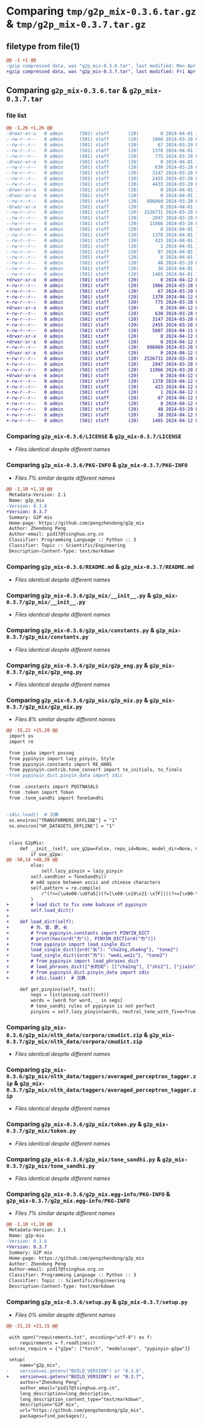 # Comparing `tmp/g2p_mix-0.3.6.tar.gz` & `tmp/g2p_mix-0.3.7.tar.gz`

## filetype from file(1)

```diff
@@ -1 +1 @@
-gzip compressed data, was "g2p_mix-0.3.6.tar", last modified: Mon Apr  1 12:42:37 2024, max compression
+gzip compressed data, was "g2p_mix-0.3.7.tar", last modified: Fri Apr 12 06:55:30 2024, max compression
```

## Comparing `g2p_mix-0.3.6.tar` & `g2p_mix-0.3.7.tar`

### file list

```diff
@@ -1,26 +1,26 @@
-drwxr-xr-x   0 admin      (501) staff       (20)        0 2024-04-01 12:42:37.872111 g2p_mix-0.3.6/
--rw-r--r--   0 admin      (501) staff       (20)     1066 2024-03-28 03:45:18.000000 g2p_mix-0.3.6/LICENSE
--rw-r--r--   0 admin      (501) staff       (20)       67 2024-03-29 02:45:49.000000 g2p_mix-0.3.6/MANIFEST.in
--rw-r--r--   0 admin      (501) staff       (20)     1378 2024-04-01 12:42:37.871883 g2p_mix-0.3.6/PKG-INFO
--rw-r--r--   0 admin      (501) staff       (20)      775 2024-03-28 03:45:18.000000 g2p_mix-0.3.6/README.md
-drwxr-xr-x   0 admin      (501) staff       (20)        0 2024-04-01 12:42:37.866469 g2p_mix-0.3.6/g2p_mix/
--rw-r--r--   0 admin      (501) staff       (20)      630 2024-03-28 03:45:18.000000 g2p_mix-0.3.6/g2p_mix/__init__.py
--rw-r--r--   0 admin      (501) staff       (20)     3147 2024-03-28 03:45:18.000000 g2p_mix-0.3.6/g2p_mix/constants.py
--rw-r--r--   0 admin      (501) staff       (20)     2455 2024-03-28 03:45:18.000000 g2p_mix-0.3.6/g2p_mix/g2p_eng.py
--rw-r--r--   0 admin      (501) staff       (20)     4433 2024-03-29 02:00:07.000000 g2p_mix-0.3.6/g2p_mix/g2p_mix.py
-drwxr-xr-x   0 admin      (501) staff       (20)        0 2024-04-01 12:42:37.864655 g2p_mix-0.3.6/g2p_mix/nltk_data/
-drwxr-xr-x   0 admin      (501) staff       (20)        0 2024-04-01 12:42:37.867545 g2p_mix-0.3.6/g2p_mix/nltk_data/corpora/
--rw-r--r--   0 admin      (501) staff       (20)   896069 2024-03-28 03:45:18.000000 g2p_mix-0.3.6/g2p_mix/nltk_data/corpora/cmudict.zip
-drwxr-xr-x   0 admin      (501) staff       (20)        0 2024-04-01 12:42:37.868854 g2p_mix-0.3.6/g2p_mix/nltk_data/taggers/
--rw-r--r--   0 admin      (501) staff       (20)  2526731 2024-03-28 03:45:18.000000 g2p_mix-0.3.6/g2p_mix/nltk_data/taggers/averaged_perceptron_tagger.zip
--rw-r--r--   0 admin      (501) staff       (20)     2047 2024-03-28 03:45:18.000000 g2p_mix-0.3.6/g2p_mix/token.py
--rw-r--r--   0 admin      (501) staff       (20)    11066 2024-03-28 03:45:18.000000 g2p_mix-0.3.6/g2p_mix/tone_sandhi.py
-drwxr-xr-x   0 admin      (501) staff       (20)        0 2024-04-01 12:42:37.867389 g2p_mix-0.3.6/g2p_mix.egg-info/
--rw-r--r--   0 admin      (501) staff       (20)     1378 2024-04-01 12:42:37.000000 g2p_mix-0.3.6/g2p_mix.egg-info/PKG-INFO
--rw-r--r--   0 admin      (501) staff       (20)      423 2024-04-01 12:42:37.000000 g2p_mix-0.3.6/g2p_mix.egg-info/SOURCES.txt
--rw-r--r--   0 admin      (501) staff       (20)        1 2024-04-01 12:42:37.000000 g2p_mix-0.3.6/g2p_mix.egg-info/dependency_links.txt
--rw-r--r--   0 admin      (501) staff       (20)       87 2024-04-01 12:42:37.000000 g2p_mix-0.3.6/g2p_mix.egg-info/requires.txt
--rw-r--r--   0 admin      (501) staff       (20)        8 2024-04-01 12:42:37.000000 g2p_mix-0.3.6/g2p_mix.egg-info/top_level.txt
--rw-r--r--   0 admin      (501) staff       (20)       48 2024-03-29 02:28:25.000000 g2p_mix-0.3.6/requirements.txt
--rw-r--r--   0 admin      (501) staff       (20)       38 2024-04-01 12:42:37.872156 g2p_mix-0.3.6/setup.cfg
--rw-r--r--   0 admin      (501) staff       (20)     1465 2024-04-01 12:42:25.000000 g2p_mix-0.3.6/setup.py
+drwxr-xr-x   0 admin      (501) staff       (20)        0 2024-04-12 06:55:30.742450 g2p_mix-0.3.7/
+-rw-r--r--   0 admin      (501) staff       (20)     1066 2024-03-28 03:45:18.000000 g2p_mix-0.3.7/LICENSE
+-rw-r--r--   0 admin      (501) staff       (20)       67 2024-03-29 02:45:49.000000 g2p_mix-0.3.7/MANIFEST.in
+-rw-r--r--   0 admin      (501) staff       (20)     1378 2024-04-12 06:55:30.742147 g2p_mix-0.3.7/PKG-INFO
+-rw-r--r--   0 admin      (501) staff       (20)      775 2024-03-28 03:45:18.000000 g2p_mix-0.3.7/README.md
+drwxr-xr-x   0 admin      (501) staff       (20)        0 2024-04-12 06:55:30.735205 g2p_mix-0.3.7/g2p_mix/
+-rw-r--r--   0 admin      (501) staff       (20)      630 2024-03-28 03:45:18.000000 g2p_mix-0.3.7/g2p_mix/__init__.py
+-rw-r--r--   0 admin      (501) staff       (20)     3147 2024-03-28 03:45:18.000000 g2p_mix-0.3.7/g2p_mix/constants.py
+-rw-r--r--   0 admin      (501) staff       (20)     2455 2024-03-28 03:45:18.000000 g2p_mix-0.3.7/g2p_mix/g2p_eng.py
+-rw-r--r--   0 admin      (501) staff       (20)     5007 2024-04-11 03:50:24.000000 g2p_mix-0.3.7/g2p_mix/g2p_mix.py
+drwxr-xr-x   0 admin      (501) staff       (20)        0 2024-04-12 06:55:30.733153 g2p_mix-0.3.7/g2p_mix/nltk_data/
+drwxr-xr-x   0 admin      (501) staff       (20)        0 2024-04-12 06:55:30.736331 g2p_mix-0.3.7/g2p_mix/nltk_data/corpora/
+-rw-r--r--   0 admin      (501) staff       (20)   896069 2024-03-28 03:45:18.000000 g2p_mix-0.3.7/g2p_mix/nltk_data/corpora/cmudict.zip
+drwxr-xr-x   0 admin      (501) staff       (20)        0 2024-04-12 06:55:30.738391 g2p_mix-0.3.7/g2p_mix/nltk_data/taggers/
+-rw-r--r--   0 admin      (501) staff       (20)  2526731 2024-03-28 03:45:18.000000 g2p_mix-0.3.7/g2p_mix/nltk_data/taggers/averaged_perceptron_tagger.zip
+-rw-r--r--   0 admin      (501) staff       (20)     2047 2024-03-28 03:45:18.000000 g2p_mix-0.3.7/g2p_mix/token.py
+-rw-r--r--   0 admin      (501) staff       (20)    11066 2024-03-28 03:45:18.000000 g2p_mix-0.3.7/g2p_mix/tone_sandhi.py
+drwxr-xr-x   0 admin      (501) staff       (20)        0 2024-04-12 06:55:30.736170 g2p_mix-0.3.7/g2p_mix.egg-info/
+-rw-r--r--   0 admin      (501) staff       (20)     1378 2024-04-12 06:55:30.000000 g2p_mix-0.3.7/g2p_mix.egg-info/PKG-INFO
+-rw-r--r--   0 admin      (501) staff       (20)      423 2024-04-12 06:55:30.000000 g2p_mix-0.3.7/g2p_mix.egg-info/SOURCES.txt
+-rw-r--r--   0 admin      (501) staff       (20)        1 2024-04-12 06:55:30.000000 g2p_mix-0.3.7/g2p_mix.egg-info/dependency_links.txt
+-rw-r--r--   0 admin      (501) staff       (20)       87 2024-04-12 06:55:30.000000 g2p_mix-0.3.7/g2p_mix.egg-info/requires.txt
+-rw-r--r--   0 admin      (501) staff       (20)        8 2024-04-12 06:55:30.000000 g2p_mix-0.3.7/g2p_mix.egg-info/top_level.txt
+-rw-r--r--   0 admin      (501) staff       (20)       48 2024-03-29 02:28:25.000000 g2p_mix-0.3.7/requirements.txt
+-rw-r--r--   0 admin      (501) staff       (20)       38 2024-04-12 06:55:30.742500 g2p_mix-0.3.7/setup.cfg
+-rw-r--r--   0 admin      (501) staff       (20)     1465 2024-04-12 06:55:11.000000 g2p_mix-0.3.7/setup.py
```

### Comparing `g2p_mix-0.3.6/LICENSE` & `g2p_mix-0.3.7/LICENSE`

 * *Files identical despite different names*

### Comparing `g2p_mix-0.3.6/PKG-INFO` & `g2p_mix-0.3.7/PKG-INFO`

 * *Files 7% similar despite different names*

```diff
@@ -1,10 +1,10 @@
 Metadata-Version: 2.1
 Name: g2p_mix
-Version: 0.3.6
+Version: 0.3.7
 Summary: G2P mix
 Home-page: https://github.com/pengzhendong/g2p_mix
 Author: Zhendong Peng
 Author-email: pzd17@tsinghua.org.cn
 Classifier: Programming Language :: Python :: 3
 Classifier: Topic :: Scientific/Engineering
 Description-Content-Type: text/markdown
```

### Comparing `g2p_mix-0.3.6/README.md` & `g2p_mix-0.3.7/README.md`

 * *Files identical despite different names*

### Comparing `g2p_mix-0.3.6/g2p_mix/__init__.py` & `g2p_mix-0.3.7/g2p_mix/__init__.py`

 * *Files identical despite different names*

### Comparing `g2p_mix-0.3.6/g2p_mix/constants.py` & `g2p_mix-0.3.7/g2p_mix/constants.py`

 * *Files identical despite different names*

### Comparing `g2p_mix-0.3.6/g2p_mix/g2p_eng.py` & `g2p_mix-0.3.7/g2p_mix/g2p_eng.py`

 * *Files identical despite different names*

### Comparing `g2p_mix-0.3.6/g2p_mix/g2p_mix.py` & `g2p_mix-0.3.7/g2p_mix/g2p_mix.py`

 * *Files 8% similar despite different names*

```diff
@@ -15,22 +15,20 @@
 import os
 import re
 
 from jieba import posseg
 from pypinyin import lazy_pinyin, Style
 from pypinyin.constants import RE_HANS
 from pypinyin.contrib.tone_convert import to_initials, to_finals
-from pypinyin_dict.pinyin_data import zdic
 
 from .constants import POSTNASALS
 from .token import Token
 from .tone_sandhi import ToneSandhi
 
 
-zdic.load()  # 汉典
 os.environ["TRANSFORMERS_OFFLINE"] = "1"
 os.environ["HF_DATASETS_OFFLINE"] = "1"
 
 
 class G2pMix:
     def __init__(self, use_g2pw=False, repo_id=None, model_dir=None, model_source=None):
         if use_g2pw:
@@ -50,14 +48,28 @@
         else:
             self.lazy_pinyin = lazy_pinyin
         self.sandhier = ToneSandhi()
         # add space between ascii and chinese characters
         self.pattern = re.compile(
             r"(?<=[\u4e00-\u9fa5])(?=[\x00-\x19\x21-\x7F])|(?<=[\x00-\x19\x21-\x7F])(?=[\u4e00-\u9fa5])"
         )
+        # load dict to fix some badcase of pypinyin
+        self.load_dict()
+
+    def load_dict(self):
+        # 为、曾、更、长
+        # from pypinyin.constants import PINYIN_DICT
+        # print(hex(ord("为")), PINYIN_DICT[ord("为")])
+        from pypinyin import load_single_dict
+        load_single_dict({ord("长"): "cha2ng,zha4ng"}, "tone2")
+        load_single_dict({ord("为"): "we4i,we2i"}, "tone2")
+        # from pypinyin import load_phrases_dict
+        # load_phrases_dict({"长时间": [["cha2ng"], ["shi2"], ["jia1n"]]}, "tone2")
+        # from pypinyin_dict.pinyin_data import zdic
+        # zdic.load()  # 汉典
 
     def get_pinyins(self, text):
         segs = list(posseg.cut(text))
         words = [word for word, _ in segs]
         # tone_sandhi rules of pypinyin is not perfect
         pinyins = self.lazy_pinyin(words, neutral_tone_with_five=True, style=Style.TONE3)
```

### Comparing `g2p_mix-0.3.6/g2p_mix/nltk_data/corpora/cmudict.zip` & `g2p_mix-0.3.7/g2p_mix/nltk_data/corpora/cmudict.zip`

 * *Files identical despite different names*

### Comparing `g2p_mix-0.3.6/g2p_mix/nltk_data/taggers/averaged_perceptron_tagger.zip` & `g2p_mix-0.3.7/g2p_mix/nltk_data/taggers/averaged_perceptron_tagger.zip`

 * *Files identical despite different names*

### Comparing `g2p_mix-0.3.6/g2p_mix/token.py` & `g2p_mix-0.3.7/g2p_mix/token.py`

 * *Files identical despite different names*

### Comparing `g2p_mix-0.3.6/g2p_mix/tone_sandhi.py` & `g2p_mix-0.3.7/g2p_mix/tone_sandhi.py`

 * *Files identical despite different names*

### Comparing `g2p_mix-0.3.6/g2p_mix.egg-info/PKG-INFO` & `g2p_mix-0.3.7/g2p_mix.egg-info/PKG-INFO`

 * *Files 7% similar despite different names*

```diff
@@ -1,10 +1,10 @@
 Metadata-Version: 2.1
 Name: g2p-mix
-Version: 0.3.6
+Version: 0.3.7
 Summary: G2P mix
 Home-page: https://github.com/pengzhendong/g2p_mix
 Author: Zhendong Peng
 Author-email: pzd17@tsinghua.org.cn
 Classifier: Programming Language :: Python :: 3
 Classifier: Topic :: Scientific/Engineering
 Description-Content-Type: text/markdown
```

### Comparing `g2p_mix-0.3.6/setup.py` & `g2p_mix-0.3.7/setup.py`

 * *Files 0% similar despite different names*

```diff
@@ -21,15 +21,15 @@
 
 with open("requirements.txt", encoding="utf-8") as f:
     requirements = f.readlines()
 extras_require = {"g2pw": ["torch", "modelscope", "pypinyin-g2pw"]}
 
 setup(
     name="g2p_mix",
-    version=os.getenv("BUILD_VERSION") or "0.3.6",
+    version=os.getenv("BUILD_VERSION") or "0.3.7",
     author="Zhendong Peng",
     author_email="pzd17@tsinghua.org.cn",
     long_description=long_description,
     long_description_content_type="text/markdown",
     description="G2P mix",
     url="https://github.com/pengzhendong/g2p_mix",
     packages=find_packages(),
```

